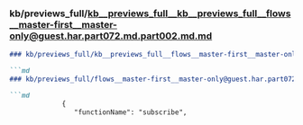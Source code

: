### kb/previews_full/kb__previews_full__kb__previews_full__flows__master-first__master-only@guest.har.part072.md.part002.md.md

```md
### kb/previews_full/kb__previews_full__flows__master-first__master-only@guest.har.part072.md.part002.md

```md
### kb/previews_full/flows__master-first__master-only@guest.har.part072.md (part 002)

```md
             {
                "functionName": "subscribe",
     
```

```

```

```
